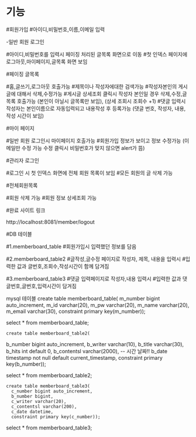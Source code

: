 # 기능
#회원가입
#아이디,비밀번호,이름,이메일 입력

-일반 회원 로그인

#아이디,비밀번호를 입력시 페이징 처리된 글목록 화면으로 이동
#첫 인덱스 페이지에 로그아웃,마이페이지,글목록 화면 보임

#페이징 글목록

#홈,글쓰기,로그아웃 호출가능
#제목이나 작성자에대한 검색가능
#작성자본인의 게시글에 대해서 삭제,수정가능
#게시글 상세조회 클릭시 작성자 본인일 경우 삭제,수정,글목록 호출가능 (본인이 아닐시 글목록만 보임), (상세 조회시 조회수 +1)
#댓글 입력시 작성자는 본인이름으로 자동입력되고 내용작성 후 등록가능 (댓글 번호, 작성자, 내용, 작성 시간이 보임)

#마이 페이지

#일반 회원 로그인시 마이페이지 호출가능
#회원가입 정보가 보이고 정보 수정가능 (이메일만 수정 가능 수정 클릭시 비밀번호가 맞지 않으면 alert가 뜸)

#관리자 로그인

#로그인 시 첫 인덱스 화면에 전체 회원 목록이 보임
#모든 회원의 글 삭제 가능

#전체회원목록

#회원 삭제 가능
#회원 정보 상세조회 가능

#완료 사이트 링크 

http://localhost:8081/member/logout

#DB 테이블

#1.memberboard_table
#회원가입시 입력했던 정보를 담음

#2.memberboard_table2
#글작성,글수정 페이지로 작성자, 제목, 내용을 입력시
#입력한 값과 글번호,조회수,작성시간이 함께 담겨짐

#3.memberboard_table3
#댓글 입력페이지로 작성자,내용 입력시
#입력한 값과 댓글번호,글번호,입력시간이 담겨짐




mysql 테이블
create table memberboard_table(
	m_number bigint auto_increment,
    m_id varchar(20),
    m_pw varchar(20),
    m_name varchar(20),
    m_email varchar(30),
	constraint primary key(m_number));
    
select * from memberboard_table;
    
    create table memberboard_table2(
   b_number bigint auto_increment,
    b_writer varchar(10),
    b_title varchar(30),
    b_hits int default 0,
    b_contentsl varchar(2000),
    -- 시간 날짜!!
    b_date timestamp not null default current_timestamp,
    constraint primary key(b_number));
    
select * from memberboard_table2;
    
    create table memberboard_table3(
      c_number bigint auto_increment,
      b_number bigint,
      c_writer varchar(20),
      c_contentsl varchar(200),
      c_date datetime,
      constraint primary key(c_number));
    
select * from memberboard_table3;



